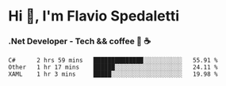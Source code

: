 # Hi 👋, I'm Flavio Spedaletti
### .Net Developer - Tech && coffee 🤖 ☕

<!--START_SECTION:waka-->
```text
C#      2 hrs 59 mins   ██████████████░░░░░░░░░░░   55.91 % 
Other   1 hr 17 mins    ██████░░░░░░░░░░░░░░░░░░░   24.11 % 
XAML    1 hr 3 mins     █████░░░░░░░░░░░░░░░░░░░░   19.98 % 
```
<!--END_SECTION:waka-->

<!--
[![Top Langs](https://github-readme-stats.vercel.app/api/top-langs/?username=flaviospedaletti&layout=compact&theme=radical)](https://github.com/anuraghazra/github-readme-stats)
-->

<!--
**FlavioSpedaletti/FlavioSpedaletti** is a ✨ _special_ ✨ repository because its `README.md` (this file) appears on your GitHub profile.

Here are some ideas to get you started:

- 🔭 I’m currently working on ...
- 🌱 I’m currently learning ...
- 👯 I’m looking to collaborate on ...
- 🤔 I’m looking for help with ...
- 💬 Ask me about ...
- 📫 How to reach me: ...
- 😄 Pronouns: ...
- ⚡ Fun fact: ...
-->

